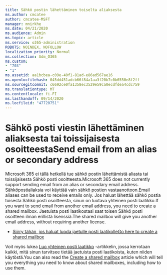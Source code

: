 ```yaml
---
title: Sähkö postin lähettäminen toiselta aliaksesta
ms.author: cmcatee
author: cmcatee-MSFT
manager: mnirkhe
ms.date: 04/21/2020
ms.audience: Admin
ms.topic: article
ms.service: o365-administration
ROBOTS: NOINDEX, NOFOLLOW
localization_priority: Normal
ms.collection: Adm_O365
ms.custom:
- "703"
- "1"
ms.assetid: aa1bcbea-c09e-40f1-81ad-e86ad567ae16
ms.openlocfilehash: 045dd451adcb66f84a1aa3f20b7c0b6550e8f2ff
ms.sourcegitcommit: c6692ce0fa1358ec3529e59ca0ecdfdea4cdc759
ms.translationtype: MT
ms.contentlocale: fi-FI
ms.lasthandoff: 09/14/2020
ms.locfileid: "47720751"
---
```

# <a name="send-email-from-an-alias-or-secondary-address"></a><span data-ttu-id="fd169-102">Sähkö posti viestin lähettäminen aliaksesta tai toissijaisesta osoitteesta</span><span class="sxs-lookup"><span data-stu-id="fd169-102">Send email from an alias or secondary address</span></span>

<span data-ttu-id="fd169-103">Microsoft 365 ei tällä hetkellä tue sähkö postin lähettämistä aliasta tai toissijaisesta Sähkö posti osoitteesta.</span><span class="sxs-lookup"><span data-stu-id="fd169-103">Microsoft 365 does not currently support sending email from an alias or secondary email address.</span></span> <span data-ttu-id="fd169-104">Sähköpostialiaksia voi käyttää vain sähkö postien vastaanottoon.</span><span class="sxs-lookup"><span data-stu-id="fd169-104">Email aliases can be used to receive emails only.</span></span> <span data-ttu-id="fd169-105">Jos haluat lähettää sähkö postia toisesta Sähkö posti osoitteesta, sinun on luotava yhteinen posti laatikko.</span><span class="sxs-lookup"><span data-stu-id="fd169-105">If you want to send email from another email address, you need to create a shared mailbox.</span></span> <span data-ttu-id="fd169-106">Jaetuista posti laatikostasi saat toisen Sähkö posti osoitteen ilman erillistä lisenssiä.</span><span class="sxs-lookup"><span data-stu-id="fd169-106">The shared mailbox will give you another email address, without requiring another license.</span></span>
  
- [<span data-ttu-id="fd169-107">Siirry tähän, jos haluat luoda jaetulle posti laatikolle</span><span class="sxs-lookup"><span data-stu-id="fd169-107">Go here to create a shared mailbox</span></span>](https://portal.office.com/AdminPortal/Home#/AssistedGuide/addemailoptions)

<span data-ttu-id="fd169-108">Voit myös lukea [Luo yhteinen posti laatikko](https://docs.microsoft.com/microsoft-365/admin/email/create-a-shared-mailbox) -artikkelin, jossa kerrotaan kaikki, mitä sinun tarvitsee tietää jaetuista posti laatikoista, kuten niiden käytöstä.</span><span class="sxs-lookup"><span data-stu-id="fd169-108">You can also read the [Create a shared mailbox](https://docs.microsoft.com/microsoft-365/admin/email/create-a-shared-mailbox) article which will tell you everything you need to know about shared mailboxes, including how to use them.</span></span>